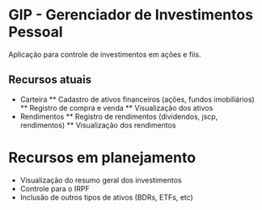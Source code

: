 # GIP - Gerenciador de Investimentos Pessoal

Aplicação para controle de investimentos em ações e fiis.

## Recursos atuais

* Carteira
** Cadastro de ativos financeiros (ações, fundos imobiliários)
** Registro de compra e venda
** Visualização dos ativos
* Rendimentos
** Registro de rendimentos  (dividendos, jscp, rendimentos)
** Visualização dos rendimentos

# Recursos em planejamento

* Visualização do resumo geral dos investimentos
* Controle para o IRPF
* Inclusão de outros tipos de ativos (BDRs, ETFs, etc)
